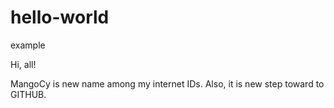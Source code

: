 # hello-world
example

Hi, all!

MangoCy is new name among my internet IDs.
Also, it is new step toward to GITHUB.
